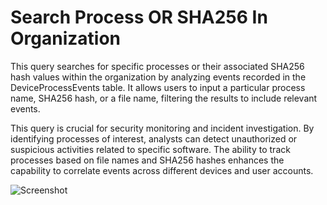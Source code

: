 # Search Process OR SHA256 In Organization
This query searches for specific processes or their associated SHA256 hash values within the organization by analyzing events recorded in the DeviceProcessEvents table. It allows users to input a particular process name, SHA256 hash, or a file name, filtering the results to include relevant events.

This query is crucial for security monitoring and incident investigation. By identifying processes of interest, analysts can detect unauthorized or suspicious activities related to specific software. The ability to track processes based on file names and SHA256 hashes enhances the capability to correlate events across different devices and user accounts.

![Screenshot](https://github.com/user-attachments/assets/f866d1ff-c7ec-4a09-bb66-39ea8d6ee4cc)